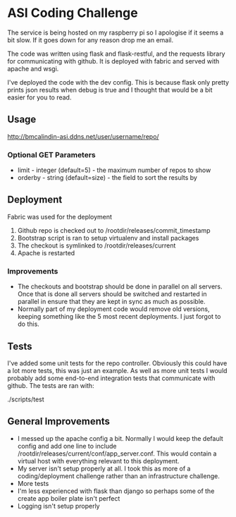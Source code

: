 # ASI Coding Challenge

The service is being hosted on my raspberry pi so I apologise if it seems a bit slow. If it goes down for any reason drop me an email.

The code was written using flask and flask-restful, and the requests library for communicating with github. It is deployed with fabric and served with apache and wsgi.

I've deployed the code with the dev config. This is because flask only pretty prints json results when debug is true and I thought that would be a bit easier for you to read.

## Usage
http://bmcalindin-asi.ddns.net/user/username/repo/

### Optional GET Parameters
* limit - integer (default=5) - the maximum number of repos to show
* orderby - string (default=size) - the field to sort the results by

## Deployment
Fabric was used for the deployment

1. Github repo is checked out to /rootdir/releases/commit_timestamp
2. Bootstrap script is ran to setup virtualenv and install packages
3. The checkout is symlinked to /rootdir/releases/current
4. Apache is restarted

### Improvements

* The checkouts and bootstrap should be done in parallel on all servers. Once that is done all servers should be switched and restarted in parallel in ensure that they are kept in sync as much as possible.
* Normally part of my deployment code would remove old versions, keeping something like the 5 most recent deployments. I just forgot to do this.

## Tests

I've added some unit tests for the repo controller. Obviously this could have a lot more tests, this was just an example. As well as more unit tests I
would probably add some end-to-end integration tests that communicate with github. The tests are ran with:

./scripts/test

## General Improvements

* I messed up the apache config a bit. Normally I would keep the default config and add one line to include /rootdir/releases/current/conf/app_server.conf. This would contain a virtual host with everything relevant to this deployment.
* My server isn't setup properly at all. I took this as more of a coding/deployment challenge rather than an infrastructure challenge.
* More tests
* I'm less experienced with flask than django so perhaps some of the create app boiler plate isn't perfect
* Logging isn't setup properly

